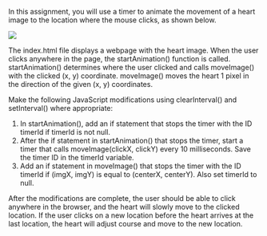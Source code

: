 ﻿In this assignment, you will use a timer to animate the movement of a heart image to the location where the mouse clicks, as shown below.

![](Aspose.Words.1cd312a9-b0d8-462f-9b68-a9330b9ded66.001.png)

The index.html file displays a webpage with the heart image. When the user clicks anywhere in the page, the startAnimation() function is called. startAnimation() determines where the user clicked and calls moveImage() with the clicked (x, y) coordinate. moveImage() moves the heart 1 pixel in the direction of the given (x, y) coordinates.

Make the following JavaScript modifications using clearInterval() and setInterval() where appropriate: 

1. In startAnimation(), add an if statement that stops the timer with the ID timerId if timerId is not null. 
1. After the if statement in startAnimation() that stops the timer, start a timer that calls moveImage(clickX, clickY) every 10 milliseconds. Save the timer ID in the timerId variable. 
1. Add an if statement in moveImage() that stops the timer with the ID timerId if (imgX, imgY) is equal to (centerX, centerY). Also set timerId to null. 

After the modifications are complete, the user should be able to click anywhere in the browser, and the heart will slowly move to the clicked location. If the user clicks on a new location before the heart arrives at the last location, the heart will adjust course and move to the new location.
